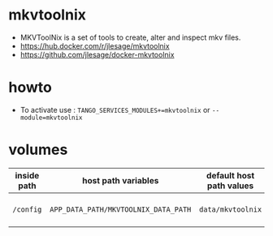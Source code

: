 # mkvtoolnix

* MKVToolNix is a set of tools to create, alter and inspect mkv files.
* https://hub.docker.com/r/jlesage/mkvtoolnix
* https://github.com/jlesage/docker-mkvtoolnix

# howto

* To activate use : `TANGO_SERVICES_MODULES+=mkvtoolnix` or `--module=mkvtoolnix`

# volumes

| inside path | host path variables | default host path values | desc |
|-|-|-|-|
| `/config` | `APP_DATA_PATH/MKVTOOLNIX_DATA_PATH` | `data/mkvtoolnix` | contains mkvtoolnix config |